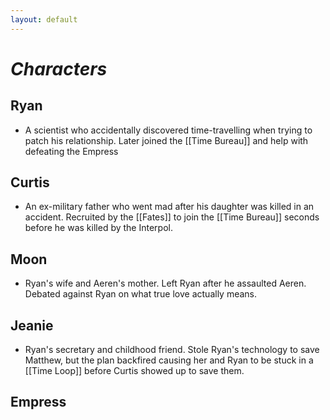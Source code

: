```yaml
---
layout: default
---
```

# *Characters*

## Ryan
- A scientist who accidentally discovered time-travelling when trying to patch his relationship. Later joined the [[Time Bureau]] and help with defeating the Empress

## Curtis
- An ex-military father who went mad after his daughter was killed in an accident. Recruited by the [[Fates]] to join the [[Time Bureau]] seconds before he was killed by the Interpol.

## Moon 
- Ryan's wife and Aeren's mother. Left Ryan after he assaulted Aeren. Debated against Ryan on what true love actually means.

## Jeanie
- Ryan's secretary and childhood friend. Stole Ryan's technology to save Matthew, but the plan backfired causing her and Ryan to be stuck in a [[Time Loop]] before Curtis showed up to save them.



## Empress
